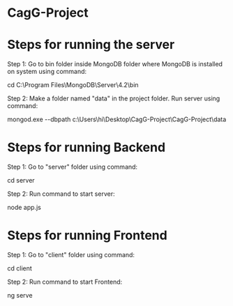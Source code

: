 # CagG-Project
# Steps for running the server

Step 1: Go to bin folder inside MongoDB folder where MongoDB is installed on system using command:

cd C:\Program Files\MongoDB\Server\4.2\bin

Step 2: Make a folder named "data" in the project folder. Run server using command:

mongod.exe --dbpath c:\Users\hi\Desktop\CagG-Project\CagG-Project\data

# Steps for running Backend

Step 1: Go to "server" folder using command:

cd server

Step 2: Run command to start server:

node app.js

# Steps for running Frontend

Step 1: Go to "client" folder using command:

cd client

Step 2: Run command to start Frontend:

ng serve

